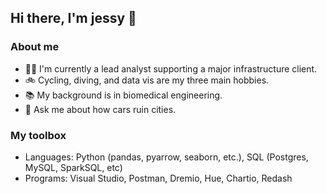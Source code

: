 ## Hi there, I'm jessy 👋

### About me
- 👩‍💻 I'm currently a lead analyst supporting a major infrastructure client.
- 🚲 Cycling, diving, and data vis are my three main hobbies.
- 📚 My background is in biomedical engineering.
- 💬 Ask me about how cars ruin cities.

### My toolbox
* Languages: Python (pandas, pyarrow, seaborn, etc.), SQL (Postgres, MySQL, SparkSQL, etc)
* Programs: Visual Studio, Postman, Dremio, Hue, Chartio, Redash
